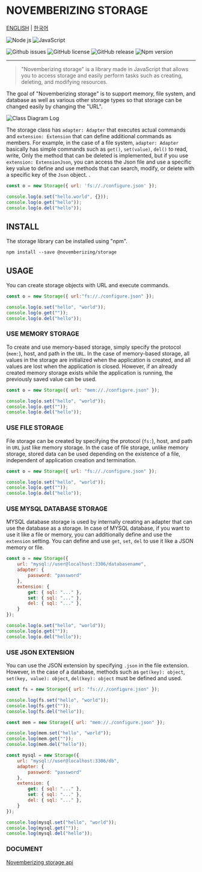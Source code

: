 NOVEMBERIZING STORAGE
=====================

[ENGLISH](https://novemberizing.github.io/storage/README.en.html) |
[한국어](https://novemberizing.github.io/storage/README.ko.html)

![Node js](https://img.shields.io/badge/Node.js-339933?style=flat-square&logo=Node.js&logoColor=white)
![JavaScript](https://img.shields.io/badge/JavaScript-F7DF1E?style=flat-square&logo=javascript&logoColor=black)

![Github issues](https://img.shields.io/github/issues/novemberizing/storage)
![GitHub license](https://img.shields.io/github/license/novemberizing/storage)
![GitHub release](https://img.shields.io/github/v/release/novemberizing/storage)
![Npm version](https://img.shields.io/npm/v/@novemberizing/storage)

----

> "Novemberizing storage" is a library made in JavaScript that allows you to access storage and easily perform tasks such as creating, deleting, and modifying resources.

The goal of "Novemberizing storage" is to support memory, file system, and database as well as various other storage types so that storage can be changed easily by changing the "URL".

![Class Diagram Log](https://novemberizing.github.io/storage/assets/images/ClassDiagramStorage.jpg)

The storage class has `adapter: Adapter` that executes actual commands and `extension: Extension` that can define additional commands as members. For example, in the case of a file system, `adapter: Adapter` basically has simple commands such as `get()`, `set(value)`, `del()` to read, write, Only the method that can be deleted is implemented, but if you use `extension: ExtensionJson`, you can access the Json file and use a specific key value to define and use methods that can search, modify, or delete with a specific key of the `Json` object. .

```js
const o = new Storage({ url: 'fs://./configure.json' });

console.log(o.set("hello.world", {}));
console.log(o.get("hello"));
console.log(o.del("hello"));
```

## INSTALL

The storage library can be installed using "npm".

```
npm install --save @novemberizing/storage
```

## USAGE

You can create storage objects with URL and execute commands.

```js
const o = new Storage({ url:"fs://./configure.json" });

console.log(o.set("hello", "world"));
console.log(o.get(""));
console.log(o.del("hello"));
```

### USE MEMORY STORAGE

To create and use memory-based storage, simply specify the protocol (`mem:`), host, and path in the `URL`. In the case of memory-based storage, all values in the storage are initialized when the application is created, and all values are lost when the application is closed. However, if an already created memory storage exists while the application is running, the previously saved value can be used.

```js
const o = new Storage({ url: "mem://./configure.json" });

console.log(o.set("hello", "world"));
console.log(o.get(""));
console.log(o.del("hello"));
```

### USE FILE STORAGE

File storage can be created by specifying the protocol (`fs:`), host, and path in `URL` just like memory storage. In the case of file storage, unlike memory storage, stored data can be used depending on the existence of a file, independent of application creation and termination.


```js
const o = new Storage({ url: "fs://./configure.json" });

console.log(o.set("hello", "world"));
console.log(o.get(""));
console.log(o.del("hello"));
```

### USE MYSQL DATABASE STORAGE

MYSQL database storage is used by internally creating an adapter that can use the database as a storage. In case of MYSQL database, if you want to use it like a file or memory, you can additionally define and use the `extension` setting. You can define and use `get`, `set`, `del` to use it like a JSON memory or file.

```js
const o = new Storage({
    url: "mysql://user@localhost:3306/databasename",
    adapter: {
        password: "password"
    },
    extension: {
        get: { sql: "..." },
        set: { sql: "..." },
        del: { sql: "..." },
    }
});

console.log(o.set("hello", "world"));
console.log(o.get(""));
console.log(o.del("hello"));
```

### USE JSON EXTENSION

You can use the JSON extension by specifying `.json` in the file extension. However, in the case of a database, methods such as `get(key): object`, `set(key, value): object`, `del(key): object` must be defined and used.

```js
const fs = new Storage({ url: "fs://./configure.json" });

console.log(fs.set("hello", "world"));
console.log(fs.get(""));
console.log(fs.del("hello"));

const mem = new Storage({ url: "mem://./configure.json" });

console.log(mem.set("hello", "world"));
console.log(mem.get(""));
console.log(mem.del("hello"));

const mysql = new Storage({
    url: "mysql://user@localhost:3306/db",
    adapter: {
        password: "password"
    },
    extension: {
        get: { sql: "..." },
        set: { sql: "..." },
        del: { sql: "..." },
    }
});

console.log(mysql.set("hello", "world"));
console.log(mysql.get(""));
console.log(mysql.del("hello"));
```

### DOCUMENT

[Novemberizing storage api](https://novemberizing.github.io/storage/api)

